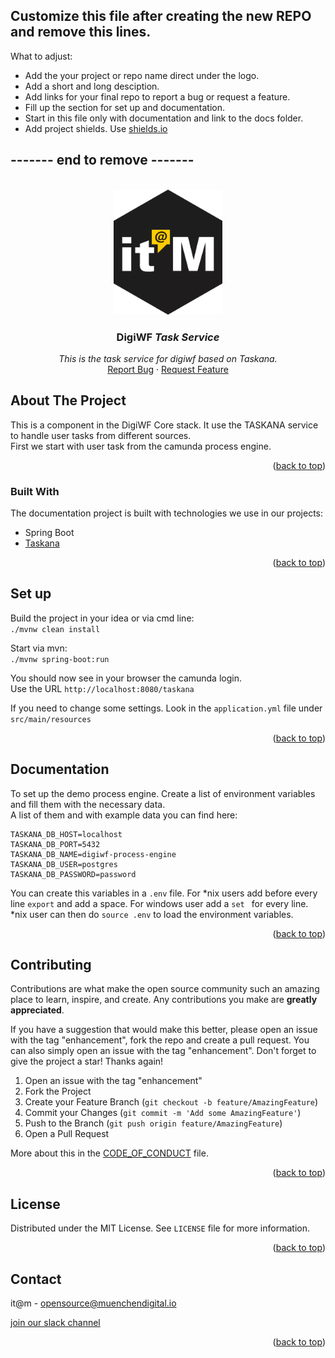 ## Customize this file after creating the new REPO and remove this lines.

What to adjust:

* Add the your project or repo name direct under the logo.
* Add a short and long desciption.
* Add links for your final repo to report a bug or request a feature.
* Fill up the section for set up and documentation.
* Start in this file only with documentation and link to the docs folder.
* Add project shields. Use [shields.io](https://shields.io/)

## ------- end to remove -------

<div id="top"></div>

<!-- PROJECT SHIELDS -->

<!-- END OF PROJECT SHIELDS -->

<!-- PROJECT LOGO -->
<br />
<div align="center">
  <a href="#">
    <img src="/images/logo.png" alt="Logo" height="200">
  </a>

<h3 align="center">DigiWF <i>Task Service</i></h3>

  <p align="center">
    <i>This is the task service for digiwf based on Taskana.</i>
    <br /><a href="#">Report Bug</a>
    ·
    <a href="#">Request Feature</a>
  </p>
</div>

<!-- ABOUT THE PROJECT -->

## About The Project

This is a component in the DigiWF Core stack. It use the TASKANA service to handle user tasks from different sources.  
First we start with user task from the camunda process engine.

<p align="right">(<a href="#top">back to top</a>)</p>

### Built With

The documentation project is built with technologies we use in our projects:

* Spring Boot
* [Taskana](https://github.com/Taskana)

<p align="right">(<a href="#top">back to top</a>)</p>


## Set up

Build the project in your idea or via cmd line:   
``./mvnw clean install``

Start via mvn:  
``./mvnw spring-boot:run``

You should now see in your browser the camunda login.   
Use the URL ``http://localhost:8080/taskana``

If you need to change some settings. Look in the ``application.yml`` file under ``src/main/resources``

<p align="right">(<a href="#top">back to top</a>)</p>

## Documentation

To set up the demo process engine. Create a list of environment variables and fill them with the necessary data.  
A list of them and with example data you can find here:
```
TASKANA_DB_HOST=localhost
TASKANA_DB_PORT=5432
TASKANA_DB_NAME=digiwf-process-engine
TASKANA_DB_USER=postgres
TASKANA_DB_PASSWORD=password
```

You can create this variables in a `.env` file. For *nix users add before every line `export` and add a space. For windows user add a `set ` for every line.  
*nix user can then do `source .env` to load the environment variables.

<p align="right">(<a href="#top">back to top</a>)</p>

<!-- CONTRIBUTING -->

## Contributing

Contributions are what make the open source community such an amazing place to learn, inspire, and create. Any
contributions you make are **greatly appreciated**.

If you have a suggestion that would make this better, please open an issue with the tag "enhancement", fork the repo and
create a pull request. You can also simply open an issue with the tag "enhancement". Don't forget to give the project a
star! Thanks again!

1. Open an issue with the tag "enhancement"
2. Fork the Project
3. Create your Feature Branch (`git checkout -b feature/AmazingFeature`)
4. Commit your Changes (`git commit -m 'Add some AmazingFeature'`)
5. Push to the Branch (`git push origin feature/AmazingFeature`)
6. Open a Pull Request

More about this in the [CODE_OF_CONDUCT](/CODE_OF_CONDUCT.md) file.

<p align="right">(<a href="#top">back to top</a>)</p>


<!-- LICENSE -->

## License

Distributed under the MIT License. See `LICENSE` file for more information.

<p align="right">(<a href="#top">back to top</a>)</p>



<!-- CONTACT -->

## Contact

it@m - opensource@muenchendigital.io

[join our slack channel](https://join.slack.com/t/digiwf/shared_invite/zt-14jxazj1j-jq0WNtXp7S7HAwJA7tKgpw)

<p align="right">(<a href="#top">back to top</a>)</p>


<!-- MARKDOWN LINKS & IMAGES -->
<!-- https://www.markdownguide.org/basic-syntax/#reference-style-links -->
